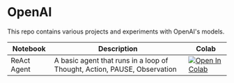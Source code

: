 # OpenAI
This repo contains various projects and experiments with OpenAI's models.

| Notebook  | Description  | Colab  |
|---       |---           |---     |
| ReAct Agent  | A basic agent that runs in a loop of Thought, Action, PAUSE, Observation  | [![Open In Colab](https://colab.research.google.com/assets/colab-badge.svg)](https://colab.research.google.com/github/aliakyurek/openai/blob/main/react_agent.ipynb)   |
